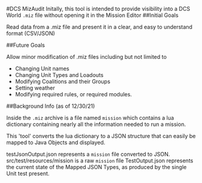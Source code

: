 #DCS MizAudit 
Initally, this tool is intended to provide visibility into a DCS World `.miz` file without opening it in the Mission Editor
##Initial Goals

Read data from a .miz file and present it in a clear, and easy to understand format (CSV/JSON)

##Future Goals

Allow minor modification of .miz files including but not limited to
* Changing Unit names
* Changing Unit Types and Loadouts
* Modifying Coalitions and their Groups
* Setting weather
* Modifying required rules, or required modules.


##Background Info (as of 12/30/21)

Inside the `.miz` archive is a file named `mission` which contains a lua dictionary containing nearly all the information needed to run a mission. 

This 'tool' converts the lua dictionary to a JSON structure that can easily be mapped to Java Objects and displayed.

testJsonOutput.json represents a `mission` file converted to JSON.
src/test/resources/mission is a raw `mission` file
TestOutput.json represents the current state of the Mapped JSON Types, as produced by the single Unit test present. 